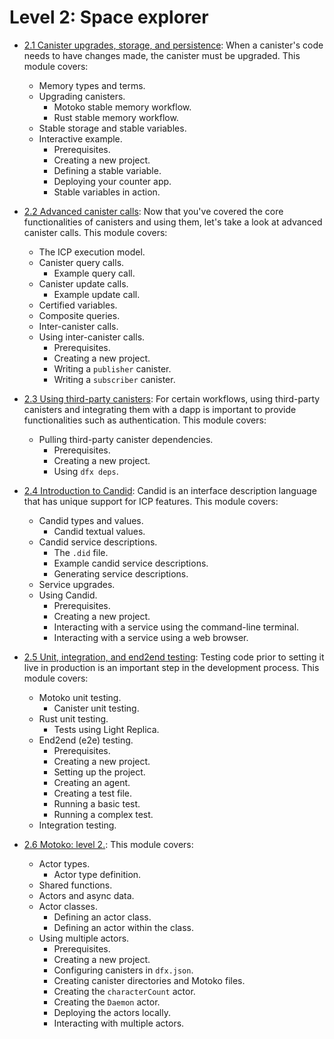 # Level 2: Space explorer

- [2.1 Canister upgrades, storage, and persistence](/docs/current/tutorials/developer-journey/level-2/2.1-storage-persistence): When a canister's code needs to have changes made, the canister must be upgraded. This module covers:
    - Memory types and terms.
    - Upgrading canisters.
	    - Motoko stable memory workflow.
	    - Rust stable memory workflow.
    - Stable storage and stable variables.
    - Interactive example.
	    - Prerequisites.
	    - Creating a new project.
	    - Defining a stable variable.
	    - Deploying your counter app.
	    - Stable variables in action.

- [2.2 Advanced canister calls](/docs/current/tutorials/developer-journey/level-2/2.2-advanced-canister-calls): Now that you've covered the core functionalities of canisters and using them, let's take a look at advanced canister calls. This module covers:
    - The ICP execution model.
    - Canister query calls.
	    - Example query call.
    - Canister update calls.
	    - Example update call.
    - Certified variables.
    - Composite queries.
    - Inter-canister calls.
    - Using inter-canister calls.
	    - Prerequisites.
	    - Creating a new project.
	    - Writing a `publisher` canister.
	    - Writing a `subscriber` canister.
    
- [2.3 Using third-party canisters](/docs/current/tutorials/developer-journey/level-2/2.3-third-party-canisters): For certain workflows, using third-party canisters and integrating them with a dapp is important to provide functionalities such as authentication. This module covers:
    - Pulling third-party canister dependencies.
	    - Prerequisites.
	    - Creating a new project.
	    - Using `dfx deps`.


- [2.4 Introduction to Candid](/docs/current/tutorials/developer-journey/level-2/2.4-intro-candid): Candid is an interface description language that has unique support for ICP features. This module covers:
    - Candid types and values.
	    - Candid textual values.
    - Candid service descriptions.
	    - The `.did` file.
	    - Example candid service descriptions.
	    - Generating service descriptions.
    - Service upgrades.
    - Using Candid.
	    - Prerequisites.
	    - Creating a new project.
	    - Interacting with a service using the command-line terminal.
	    - Interacting with a service using a web browser.

- [2.5 Unit, integration, and end2end testing](/docs/current/tutorials/developer-journey/level-2/2.5-unit-testing): Testing code prior to setting it live in production is an important step in the development process. This module covers:
    - Motoko unit testing.
	    - Canister unit testing.
    - Rust unit testing.
	    - Tests using Light Replica.
    - End2end (e2e) testing.
	    - Prerequisites.
	    - Creating a new project.
	    - Setting up the project.
	    - Creating an agent.
	    - Creating a test file.
	    - Running a basic test.
	    - Running a complex test.
    - Integration testing.

- [2.6 Motoko: level 2.](/docs/current/tutorials/developer-journey/level-2/2.6-motoko-lvl2): This module covers:
    - Actor types.
        - Actor type definition.
    - Shared functions.
    - Actors and async data.
    - Actor classes.
        - Defining an actor class.
        - Defining an actor within the class.
    - Using multiple actors.
        - Prerequisites.
        - Creating a new project.
        - Configuring canisters in `dfx.json`.
        - Creating canister directories and Motoko files.
        - Creating the `characterCount` actor.
        - Creating the `Daemon` actor.
        - Deploying the actors locally.
        - Interacting with multiple actors.
